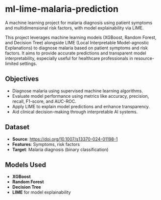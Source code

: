 # ml-lime-malaria-prediction
A machine learning project for malaria diagnosis using patient symptoms and multidimensional risk factors, with model explainability via LIME.

This project leverages machine learning models (XGBoost, Random Forest, and Decision Tree) alongside LIME (Local Interpretable Model-agnostic Explanations) to diagnose malaria based on patient symptoms and risk factors. It aims to provide accurate predictions and transparent model interpretability, especially useful for healthcare professionals in resource-limited settings.

## Objectives
- Diagnose malaria using supervised machine learning algorithms.
- Evaluate model performance using metrics like accuracy, precision, recall, F1-score, and AUC-ROC.
- Apply LIME to explain model predictions and enhance transparency.
- Aid clinical decision-making through interpretable AI systems.

## Dataset

- **Source**: https://doi.org/10.1007/s13370-024-01198-1
- **Features**: Symptoms, risk factors
- **Target**: Malaria diagnosis (binary classification)

## Models Used

- **XGBoost**
- **Random Forest**
- **Decision Tree**
- **LIME** for model explainability

